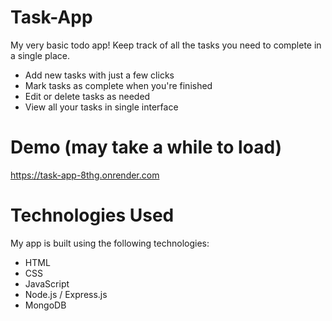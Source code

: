 # Task-App
My very basic todo app! Keep track of all the tasks you need to complete in a single place.

- Add new tasks with just a few clicks
- Mark tasks as complete when you're finished
- Edit or delete tasks as needed
- View all your tasks in single interface

# Demo (may take a while to load)
https://task-app-8thg.onrender.com

# Technologies Used
My app is built using the following technologies:

- HTML
- CSS
- JavaScript
- Node.js / Express.js
- MongoDB
